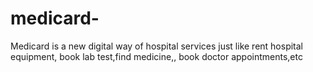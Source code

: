 # medicard-
Medicard is a new digital way of hospital services just like rent hospital equipment, book lab test,find medicine,, book doctor appointments,etc
